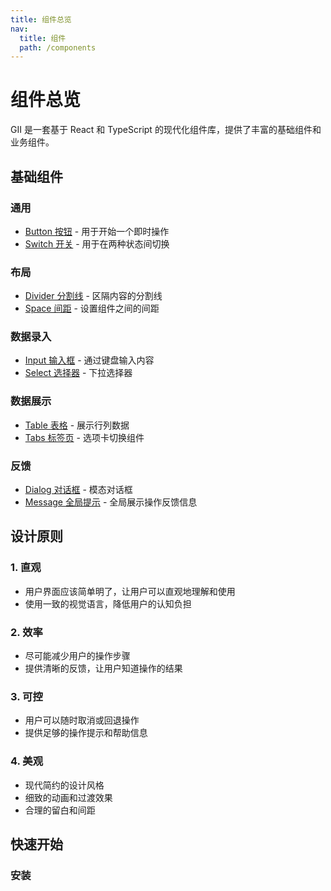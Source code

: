 ```yaml
---
title: 组件总览
nav:
  title: 组件
  path: /components
---
```


# 组件总览

GII 是一套基于 React 和 TypeScript 的现代化组件库，提供了丰富的基础组件和业务组件。

## 基础组件

### 通用
- [Button 按钮](/components/button) - 用于开始一个即时操作
- [Switch 开关](/components/switch) - 用于在两种状态间切换

### 布局
- [Divider 分割线](/components/divider) - 区隔内容的分割线
- [Space 间距](/components/space) - 设置组件之间的间距

### 数据录入
- [Input 输入框](/components/input) - 通过键盘输入内容
- [Select 选择器](/components/select) - 下拉选择器

### 数据展示
- [Table 表格](/components/table) - 展示行列数据
- [Tabs 标签页](/components/tabs) - 选项卡切换组件

### 反馈
- [Dialog 对话框](/components/dialog) - 模态对话框
- [Message 全局提示](/components/message) - 全局展示操作反馈信息

## 设计原则

### 1. 直观
- 用户界面应该简单明了，让用户可以直观地理解和使用
- 使用一致的视觉语言，降低用户的认知负担

### 2. 效率
- 尽可能减少用户的操作步骤
- 提供清晰的反馈，让用户知道操作的结果

### 3. 可控
- 用户可以随时取消或回退操作
- 提供足够的操作提示和帮助信息

### 4. 美观
- 现代简约的设计风格
- 细致的动画和过渡效果
- 合理的留白和间距

## 快速开始

### 安装 
